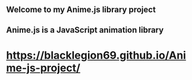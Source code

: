 ## Welcome to my Anime.js library project 
## Anime.js is a JavaScript animation library
# https://blacklegion69.github.io/Anime-js-project/